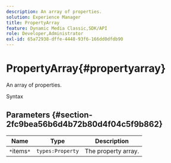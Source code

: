 ```yaml
---
description: An array of properties.
solution: Experience Manager
title: PropertyArray
feature: Dynamic Media Classic,SDK/API
role: Developer,Administrator
exl-id: 65a72938-dffe-4448-93f6-166dd0dfdb90
---
```

# PropertyArray{#propertyarray}

An array of properties.

 Syntax 

## Parameters {#section-2fc9bea56b6d4b72b80d4f04c5f9b862}

|  Name  | Type  | Description  |
|---|---|---|
|  `*`items`*`  | `types:Property`  | The property array.  |
